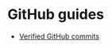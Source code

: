 # GitHub guides
- [Verified GitHub commits](https://github.com/hussain5416/Guides-repo/wiki/Verified-github-commits)
